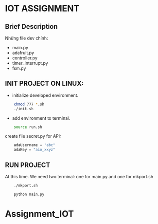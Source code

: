 # IOT ASSIGNMENT

## Brief Description

Những file dev chính:
- main.py
- adafruit.py
- controller.py
- timer_interrupt.py
- fsm.py


## INIT PROJECT ON LINUX:
- initialize developed environment.

```bash
    chmod 777 *.sh
    ./init.sh
```
- add environment to terminal.

```bash
    source run.sh
```
create file secret.py for API:
```python
    adaUsername = "abc"
    adaKey = "aio_xxyz"
```

## RUN PROJECT

At this time. We need two terminal: one for main.py and one for mkport.sh
```bash
    ./mkport.sh
```
```bash
    python main.py
```



# Assignment_IOT
